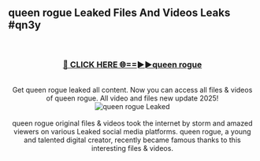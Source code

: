 ## queen rogue Leaked Files And Videos Leaks #qn3y
<br>
<div align="center">
<h3><a href="https://watchclip.my.id/queen rogue" rel="nofollow">🔴 CLICK HERE 🌐==►►queen rogue</a></h3>
<br>
Get queen rogue leaked all content. Now you can access all files & videos of queen rogue. All video and files new update 2025!
<br>
<a href="https://watchclip.my.id/queen rogue" rel="nofollow" data-target="animated-image.originalLink"><img src="https://i.ibb.co.com/WyWwxjT/player-gif2.gif" alt="queen rogue Leaked" style="max-width: 100%; display: inline-block;" data-target="animated-image.originalImage"></a>
<br><br>
queen rogue original files & videos took the internet by storm and amazed viewers on various Leaked social media platforms. queen rogue, a young and talented digital creator, recently became famous thanks to this interesting files & videos.
</div>
<br>